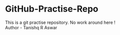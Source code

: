 # GitHub-Practise-Repo
This is a git practise repository. No work around here !
<br>
Author - Tanishq R Aswar
